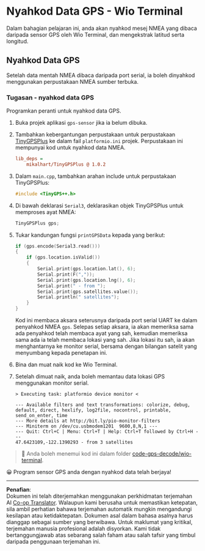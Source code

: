 <!--
CO_OP_TRANSLATOR_METADATA:
{
  "original_hash": "fbbcf96a9b63ccd661db98bbf854bb06",
  "translation_date": "2025-08-27T23:50:52+00:00",
  "source_file": "3-transport/lessons/1-location-tracking/wio-terminal-gps-decode.md",
  "language_code": "ms"
}
-->
# Nyahkod Data GPS - Wio Terminal

Dalam bahagian pelajaran ini, anda akan nyahkod mesej NMEA yang dibaca daripada sensor GPS oleh Wio Terminal, dan mengekstrak latitud serta longitud.

## Nyahkod Data GPS

Setelah data mentah NMEA dibaca daripada port serial, ia boleh dinyahkod menggunakan perpustakaan NMEA sumber terbuka.

### Tugasan - nyahkod data GPS

Programkan peranti untuk nyahkod data GPS.

1. Buka projek aplikasi `gps-sensor` jika ia belum dibuka.

1. Tambahkan kebergantungan perpustakaan untuk perpustakaan [TinyGPSPlus](https://github.com/mikalhart/TinyGPSPlus) ke dalam fail `platformio.ini` projek. Perpustakaan ini mempunyai kod untuk nyahkod data NMEA.

    ```ini
    lib_deps =
        mikalhart/TinyGPSPlus @ 1.0.2
    ```

1. Dalam `main.cpp`, tambahkan arahan include untuk perpustakaan TinyGPSPlus:

    ```cpp
    #include <TinyGPS++.h>
    ```

1. Di bawah deklarasi `Serial3`, deklarasikan objek TinyGPSPlus untuk memproses ayat NMEA:

    ```cpp
    TinyGPSPlus gps;
    ```

1. Tukar kandungan fungsi `printGPSData` kepada yang berikut:

    ```cpp
    if (gps.encode(Serial3.read()))
    {
        if (gps.location.isValid())
        {
            Serial.print(gps.location.lat(), 6);
            Serial.print(F(","));
            Serial.print(gps.location.lng(), 6);
            Serial.print(" - from ");
            Serial.print(gps.satellites.value());
            Serial.println(" satellites");
        }
    }
    ```

    Kod ini membaca aksara seterusnya daripada port serial UART ke dalam penyahkod NMEA `gps`. Selepas setiap aksara, ia akan memeriksa sama ada penyahkod telah membaca ayat yang sah, kemudian memeriksa sama ada ia telah membaca lokasi yang sah. Jika lokasi itu sah, ia akan menghantarnya ke monitor serial, bersama dengan bilangan satelit yang menyumbang kepada penetapan ini.

1. Bina dan muat naik kod ke Wio Terminal.

1. Setelah dimuat naik, anda boleh memantau data lokasi GPS menggunakan monitor serial.

    ```output
    > Executing task: platformio device monitor <
    
    --- Available filters and text transformations: colorize, debug, default, direct, hexlify, log2file, nocontrol, printable, send_on_enter, time
    --- More details at http://bit.ly/pio-monitor-filters
    --- Miniterm on /dev/cu.usbmodem1201  9600,8,N,1 ---
    --- Quit: Ctrl+C | Menu: Ctrl+T | Help: Ctrl+T followed by Ctrl+H ---
    47.6423109,-122.1390293 - from 3 satellites
    ```

> 💁 Anda boleh menemui kod ini dalam folder [code-gps-decode/wio-terminal](../../../../../3-transport/lessons/1-location-tracking/code-gps-decode/wio-terminal).

😀 Program sensor GPS anda dengan nyahkod data telah berjaya!

---

**Penafian**:  
Dokumen ini telah diterjemahkan menggunakan perkhidmatan terjemahan AI [Co-op Translator](https://github.com/Azure/co-op-translator). Walaupun kami berusaha untuk memastikan ketepatan, sila ambil perhatian bahawa terjemahan automatik mungkin mengandungi kesilapan atau ketidaktepatan. Dokumen asal dalam bahasa asalnya harus dianggap sebagai sumber yang berwibawa. Untuk maklumat yang kritikal, terjemahan manusia profesional adalah disyorkan. Kami tidak bertanggungjawab atas sebarang salah faham atau salah tafsir yang timbul daripada penggunaan terjemahan ini.